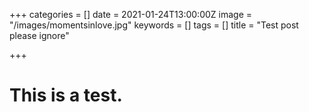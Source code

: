 +++
categories = []
date = 2021-01-24T13:00:00Z
image = "/images/momentsinlove.jpg"
keywords = []
tags = []
title = "Test post please ignore"

+++
# This is a test.